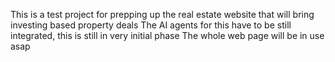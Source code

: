This is a test project for prepping up the real estate website that will bring investing based property deals
The AI agents for this have to be still integrated, this is still in very initial phase
The whole web page will be in use asap

